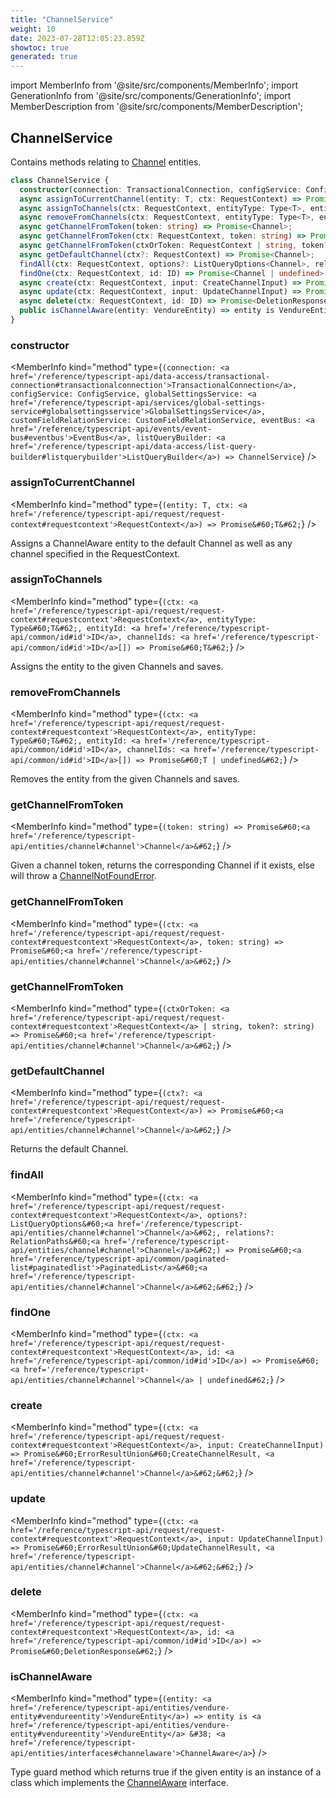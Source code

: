 ```yaml
---
title: "ChannelService"
weight: 10
date: 2023-07-28T12:05:23.859Z
showtoc: true
generated: true
---
```

<!-- This file was generated from the Vendure source. Do not modify. Instead, re-run the "docs:build" script -->
import MemberInfo from '@site/src/components/MemberInfo';
import GenerationInfo from '@site/src/components/GenerationInfo';
import MemberDescription from '@site/src/components/MemberDescription';


## ChannelService

<GenerationInfo sourceFile="packages/core/src/service/services/channel.service.ts" sourceLine="53" packageName="@vendure/core" />

Contains methods relating to <a href='/reference/typescript-api/entities/channel#channel'>Channel</a> entities.

```ts title="Signature"
class ChannelService {
  constructor(connection: TransactionalConnection, configService: ConfigService, globalSettingsService: GlobalSettingsService, customFieldRelationService: CustomFieldRelationService, eventBus: EventBus, listQueryBuilder: ListQueryBuilder)
  async assignToCurrentChannel(entity: T, ctx: RequestContext) => Promise<T>;
  async assignToChannels(ctx: RequestContext, entityType: Type<T>, entityId: ID, channelIds: ID[]) => Promise<T>;
  async removeFromChannels(ctx: RequestContext, entityType: Type<T>, entityId: ID, channelIds: ID[]) => Promise<T | undefined>;
  async getChannelFromToken(token: string) => Promise<Channel>;
  async getChannelFromToken(ctx: RequestContext, token: string) => Promise<Channel>;
  async getChannelFromToken(ctxOrToken: RequestContext | string, token?: string) => Promise<Channel>;
  async getDefaultChannel(ctx?: RequestContext) => Promise<Channel>;
  findAll(ctx: RequestContext, options?: ListQueryOptions<Channel>, relations?: RelationPaths<Channel>) => Promise<PaginatedList<Channel>>;
  findOne(ctx: RequestContext, id: ID) => Promise<Channel | undefined>;
  async create(ctx: RequestContext, input: CreateChannelInput) => Promise<ErrorResultUnion<CreateChannelResult, Channel>>;
  async update(ctx: RequestContext, input: UpdateChannelInput) => Promise<ErrorResultUnion<UpdateChannelResult, Channel>>;
  async delete(ctx: RequestContext, id: ID) => Promise<DeletionResponse>;
  public isChannelAware(entity: VendureEntity) => entity is VendureEntity & ChannelAware;
}
```

<div className="members-wrapper">

### constructor

<MemberInfo kind="method" type={`(connection: <a href='/reference/typescript-api/data-access/transactional-connection#transactionalconnection'>TransactionalConnection</a>, configService: ConfigService, globalSettingsService: <a href='/reference/typescript-api/services/global-settings-service#globalsettingsservice'>GlobalSettingsService</a>, customFieldRelationService: CustomFieldRelationService, eventBus: <a href='/reference/typescript-api/events/event-bus#eventbus'>EventBus</a>, listQueryBuilder: <a href='/reference/typescript-api/data-access/list-query-builder#listquerybuilder'>ListQueryBuilder</a>) => ChannelService`}   />


### assignToCurrentChannel

<MemberInfo kind="method" type={`(entity: T, ctx: <a href='/reference/typescript-api/request/request-context#requestcontext'>RequestContext</a>) => Promise&#60;T&#62;`}   />

Assigns a ChannelAware entity to the default Channel as well as any channel
specified in the RequestContext.
### assignToChannels

<MemberInfo kind="method" type={`(ctx: <a href='/reference/typescript-api/request/request-context#requestcontext'>RequestContext</a>, entityType: Type&#60;T&#62;, entityId: <a href='/reference/typescript-api/common/id#id'>ID</a>, channelIds: <a href='/reference/typescript-api/common/id#id'>ID</a>[]) => Promise&#60;T&#62;`}   />

Assigns the entity to the given Channels and saves.
### removeFromChannels

<MemberInfo kind="method" type={`(ctx: <a href='/reference/typescript-api/request/request-context#requestcontext'>RequestContext</a>, entityType: Type&#60;T&#62;, entityId: <a href='/reference/typescript-api/common/id#id'>ID</a>, channelIds: <a href='/reference/typescript-api/common/id#id'>ID</a>[]) => Promise&#60;T | undefined&#62;`}   />

Removes the entity from the given Channels and saves.
### getChannelFromToken

<MemberInfo kind="method" type={`(token: string) => Promise&#60;<a href='/reference/typescript-api/entities/channel#channel'>Channel</a>&#62;`}   />

Given a channel token, returns the corresponding Channel if it exists, else will throw
a <a href='/reference/typescript-api/errors/error-types#channelnotfounderror'>ChannelNotFoundError</a>.
### getChannelFromToken

<MemberInfo kind="method" type={`(ctx: <a href='/reference/typescript-api/request/request-context#requestcontext'>RequestContext</a>, token: string) => Promise&#60;<a href='/reference/typescript-api/entities/channel#channel'>Channel</a>&#62;`}   />


### getChannelFromToken

<MemberInfo kind="method" type={`(ctxOrToken: <a href='/reference/typescript-api/request/request-context#requestcontext'>RequestContext</a> | string, token?: string) => Promise&#60;<a href='/reference/typescript-api/entities/channel#channel'>Channel</a>&#62;`}   />


### getDefaultChannel

<MemberInfo kind="method" type={`(ctx?: <a href='/reference/typescript-api/request/request-context#requestcontext'>RequestContext</a>) => Promise&#60;<a href='/reference/typescript-api/entities/channel#channel'>Channel</a>&#62;`}   />

Returns the default Channel.
### findAll

<MemberInfo kind="method" type={`(ctx: <a href='/reference/typescript-api/request/request-context#requestcontext'>RequestContext</a>, options?: ListQueryOptions&#60;<a href='/reference/typescript-api/entities/channel#channel'>Channel</a>&#62;, relations?: RelationPaths&#60;<a href='/reference/typescript-api/entities/channel#channel'>Channel</a>&#62;) => Promise&#60;<a href='/reference/typescript-api/common/paginated-list#paginatedlist'>PaginatedList</a>&#60;<a href='/reference/typescript-api/entities/channel#channel'>Channel</a>&#62;&#62;`}   />


### findOne

<MemberInfo kind="method" type={`(ctx: <a href='/reference/typescript-api/request/request-context#requestcontext'>RequestContext</a>, id: <a href='/reference/typescript-api/common/id#id'>ID</a>) => Promise&#60;<a href='/reference/typescript-api/entities/channel#channel'>Channel</a> | undefined&#62;`}   />


### create

<MemberInfo kind="method" type={`(ctx: <a href='/reference/typescript-api/request/request-context#requestcontext'>RequestContext</a>, input: CreateChannelInput) => Promise&#60;ErrorResultUnion&#60;CreateChannelResult, <a href='/reference/typescript-api/entities/channel#channel'>Channel</a>&#62;&#62;`}   />


### update

<MemberInfo kind="method" type={`(ctx: <a href='/reference/typescript-api/request/request-context#requestcontext'>RequestContext</a>, input: UpdateChannelInput) => Promise&#60;ErrorResultUnion&#60;UpdateChannelResult, <a href='/reference/typescript-api/entities/channel#channel'>Channel</a>&#62;&#62;`}   />


### delete

<MemberInfo kind="method" type={`(ctx: <a href='/reference/typescript-api/request/request-context#requestcontext'>RequestContext</a>, id: <a href='/reference/typescript-api/common/id#id'>ID</a>) => Promise&#60;DeletionResponse&#62;`}   />


### isChannelAware

<MemberInfo kind="method" type={`(entity: <a href='/reference/typescript-api/entities/vendure-entity#vendureentity'>VendureEntity</a>) => entity is <a href='/reference/typescript-api/entities/vendure-entity#vendureentity'>VendureEntity</a> &#38; <a href='/reference/typescript-api/entities/interfaces#channelaware'>ChannelAware</a>`}   />

Type guard method which returns true if the given entity is an
instance of a class which implements the <a href='/reference/typescript-api/entities/interfaces#channelaware'>ChannelAware</a> interface.


</div>
